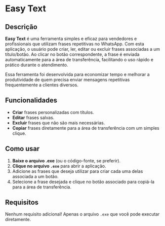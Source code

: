 # Easy Text

## Descrição
**Easy Text** é uma ferramenta simples e eficaz para vendedores e profissionais que utilizam frases repetitivas no WhatsApp. Com esta aplicação, o usuário pode criar, ler, editar ou excluir frases associadas a um título/botão. Ao clicar no botão correspondente, a frase é enviada automaticamente para a área de transferência, facilitando o uso rápido e prático durante o atendimento.

Essa ferramenta foi desenvolvida para economizar tempo e melhorar a produtividade de quem precisa enviar mensagens repetitivas frequentemente a clientes diversos.

## Funcionalidades
- **Criar** frases personalizadas com títulos.
- **Editar** frases salvas.
- **Excluir** frases que não são mais necessárias.
- **Copiar** frases diretamente para a área de transferência com um simples clique.

## Como usar
1. **Baixe o arquivo .exe** (ou o código-fonte, se preferir).
2. **Clique no arquivo `.exe`** para abrir a aplicação.
3. Adicione as frases que deseja utilizar para criar cada uma delas associada a um botão.
4. Selecione a frase desejada e clique no botão associado para copiá-la para a área de transferência.

## Requisitos
Nenhum requisito adicional! Apenas o arquivo `.exe` que você pode executar diretamente.
